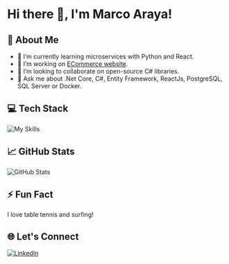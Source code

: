 # Hi there 👋, I'm Marco Araya!

## 🚀 About Me
- 🌱 I’m currently learning microservices with Python and React.
- 🔭 I’m working on [ECommerce website](https://github.com/username/project).
- 👯 I’m looking to collaborate on open-source C# libraries.
- 💬 Ask me about .Net Core, C#, Entity Framework, ReactJs, PostgreSQL, SQL Server or Docker.

## 💻 Tech Stack
![My Skills](https://skillicons.dev/icons?i=cs,dotnet,react,js,html,css,tailwind,redis,rabbitmq,python,aws,git,postgres,mysql,mongodb,postman,docker,visualstudio,vscode)

## 📈 GitHub Stats
![GitHub Stats](https://github-readme-stats.vercel.app/api?username=markscr&show_icons=true&theme=radical)

## ⚡ Fun Fact
I love table tennis and surfing!

## 🌐 Let's Connect
[![LinkedIn](https://img.shields.io/badge/LinkedIn-blue?style=flat&logo=linkedin)](https://www.linkedin.com/in/marco-araya)

